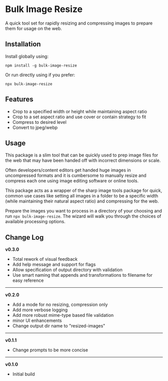 # Bulk Image Resize

A quick tool set for rapidly resizing and compressing images to prepare them for usage on the web.

## Installation

Install globally using:

```npm install -g bulk-image-resize```

Or run directly using if you prefer:

```npx bulk-image-resize```

## Features

 - Crop to a specified width or height while maintaining aspect ratio
 - Crop to a set aspect ratio and use cover or contain strategy to fit
 - Compress to desired level
 - Convert to jpeg/webp

## Usage

This package is a slim tool that can be quickly used to prep image files for the web that may have been handed off with incorrect dimensions or scale.

Often developers/content editors get handed huge images in uncompressed formats and it is cumbersome to manually resize and compress each one using image editing software or online tools.

This package acts as a wrapper of the sharp image tools package for quick, common use cases like setting all images in a folder to be a specific width (while maintaining their natural aspect ratio) and compressing for the web.

Prepare the images you want to process in a directory of your choosing and run `npx bulk-image-resize`. The wizard will walk you through the choices of available processing options.

## Change Log

**v0.3.0** 
- Total rework of visual feedback
- Add help message and support for flags
- Allow specification of output directory with validation
- Use smart naming that appends and transformations to filename for easy reference

---
**v0.2.0** 
- Add a mode for no resizing, compression only 
- Add more verbose logging
- Add more robust mime-type based file validation
- minor UI enhancements
- Change output dir name to "resized-images"

---
**v0.1.1** 
- Change prompts to be more concise 


---

**v0.1.0**
- Initial build